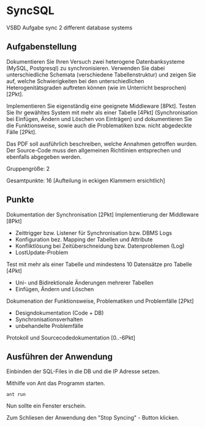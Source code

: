 SyncSQL
=======

VSBD Aufgabe sync 2 different database systems

Aufgabenstellung
-------

Dokumentieren Sie Ihren Versuch zwei heterogene Datenbanksysteme (MySQL, Postgresql) zu synchronisieren. Verwenden Sie dabei unterschiedliche Schemata (verschiedene Tabellenstruktur) und zeigen Sie auf, welche Schwierigkeiten bei den unterschiedlichen Heterogenitätsgraden auftreten können (wie im Unterricht besprochen) [2Pkt].

Implementieren Sie eigenständig eine geeignete Middleware [8Pkt]. Testen Sie Ihr gewähltes System mit mehr als einer Tabelle [4Pkt] (Synchronisation bei Einfügen, Ändern und Löschen von Einträgen) und dokumentieren Sie die Funktionsweise, sowie auch die Problematiken bzw. nicht abgedeckte Fälle [2Pkt].

Das PDF soll ausführlich beschreiben, welche Annahmen getroffen wurden. Der Source-Code muss den allgemeinen Richtlinien entsprechen und ebenfalls abgegeben werden.

Gruppengröße: 2

Gesamtpunkte: 16 [Aufteilung in eckigen Klammern ersichtlich]

Punkte
------

  Dokumentation der Synchronisation [2Pkt]
  Implementierung der Middleware [8Pkt]
  
  - Zeittrigger bzw. Listener für Synchronisation bzw. DBMS Logs
  - Konfiguration bez. Mapping der Tabellen und Attribute
  - Konfliktlösung bei Zeitüberschneidung bzw. Datenproblemen (Log)
  - LostUpdate-Problem

Test mit mehr als einer Tabelle und mindestens 10 Datensätze pro Tabelle [4Pkt]
  - Uni- und Bidirektionale Änderungen mehrerer Tabellen
  - Einfügen, Ändern und Löschen

Dokumenation der Funktionsweise, Problematiken und Problemfälle [2Pkt]
  - Designdokumentation (Code + DB)
  - Synchronisationsverhalten
  - unbehandelte Problemfälle

Protokoll und Sourcecodedokumentation [0..-6Pkt]

Ausführen der Anwendung
------

Einbinden der SQL-Files in die DB und die IP Adresse setzen.

Mithilfe von Ant das Programm starten.

`ant run`

Nun sollte ein Fenster erschein.

Zum Schliesen der Anwendung den "Stop Syncing" - Button klicken.
